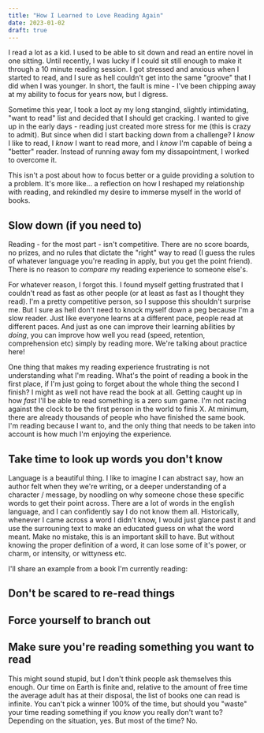```yaml
---
title: "How I Learned to Love Reading Again"
date: 2023-01-02
draft: true
---
```


I read a lot as a kid. I used to be able to sit down and read an entire novel in one sitting. Until recently, I was lucky if I could sit still enough to make it through a 10 minute reading session. I got stressed and anxious when I started to read, and I sure as hell couldn't get into the same "groove" that I did when I was younger. In short, the fault is mine - I've been chipping away at my ability to focus for years now, but I digress.

Sometime this year, I took a loot ay my long stangind, slightly intimidating, "want to read" list and decided that I should get cracking. I wanted to give up in the early days - reading just created more stress for me (this is crazy to admit). But since when did I start backing down from a challenge? I _know_ I like to read, I _know_ I want to read more, and I _know_ I'm capable of being a "better" reader. Instead of running away fom my dissapointment, I worked to overcome it.

 This isn't a post about how to focus better or a guide providing a solution to a problem. It's more like... a reflection on how I reshaped my relationship with reading, and rekindled my desire to immerse myself in the world of books.


## Slow down (if you need to)

Reading - for the most part - isn't competitive. There are no score boards, no prizes, and no rules that dictate the "right" way to read (I guess the rules of whatever language you're reading in apply, but you get the point friend). There is no reason to _compare_ my reading experience to someone else's.

For whatever reason, I forgot this. I found myself getting frustrated that I couldn't read as fast as other people (or at least as fast as I thought they read). I'm a pretty competitive person, so I suppose this shouldn't surprise me. But I sure as hell don't need to knock myself down a peg because I'm a slow reader. Just like everyone learns at a different pace, people read at different paces. And just as one can improve their learning abilities by _doing_, you can improve how well you read (speed, retention, comprehension etc) simply by reading more. We're talking about practice here! 

One thing that makes my reading experience frustrating is not understanding what I'm reading. What's the point of reading a book in the first place, if I'm just going to forget about the whole thing the second I finish? I might as well not have read the book at all. Getting caught up in how _fast_ I'll be able to read something is a zero sum game. I'm not racing against the clock to be the first person in the world to finis X. At minimum, there are already thousands of people who have finished the same book. I'm reading because I want to, and the only thing that needs to be taken into account is how much I'm enjoying the experience. 

## Take time to look up words you don't know 

Language is a beautiful thing. I like to imagine I can abstract say, how an author felt when they we're writing, or a deeper understanding of a character / message, by noodling on why someone chose these specific words to get their point across. There are a lot of words in the english language, and I can confidently say I do not know them all. Historically, whenever I came across a word I didn't know, I would just glance past it and use the surrouning text to make an educated guess on what the word meant. Make no mistake, this is an important skill to have. But without knowing the proper definition of a word, it can lose some of it's power, or charm, or intensity, or wittyness etc. 

I'll share an example from a book I'm currently reading: 

 

## Don't be scared to re-read things 


## Force yourself to branch out



## Make sure you're reading something you want to read

This might sound stupid, but I don't think people ask themselves this enough. Our time on Earth is finite and, relative to the amount of free time the average adult has at their disposal, the list of books one can read is infinite. You can't pick a winner 100% of the time, but should you "waste" your time reading something if you _know_ you really don't want to? Depending on the situation, yes. But most of the time? No.
